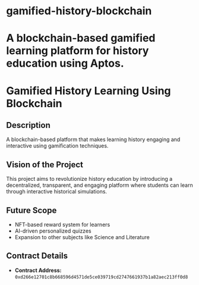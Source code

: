 # gamified-history-blockchain
A blockchain-based gamified learning platform for history education using Aptos.
=======
# Gamified History Learning Using Blockchain

## Description
A blockchain-based platform that makes learning history engaging and interactive using gamification techniques.

## Vision of the Project
This project aims to revolutionize history education by introducing a decentralized, transparent, and engaging platform where students can learn through interactive historical simulations.

## Future Scope
- NFT-based reward system for learners
- AI-driven personalized quizzes
- Expansion to other subjects like Science and Literature

## Contract Details
- **Contract Address:** `0xd266e12701c8b668596d4571de5ce039719cd2747661937b1a82aec213ff0d8`

